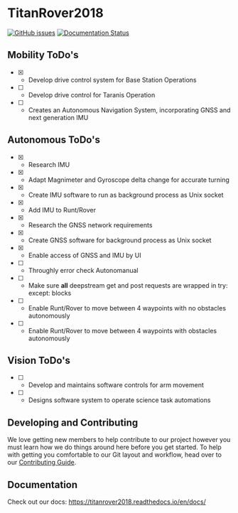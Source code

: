 # TitanRover2018 

[![GitHub issues](https://img.shields.io/github/issues/CSUFTitanRover/TitanRover2018.svg)](https://github.com/CSUFTitanRover/TitanRover2018/issues)
[![Documentation Status](https://readthedocs.org/projects/titanrover2018/badge/?version=docs)](http://titanrover2018.readthedocs.io/en/latest/?badge=docs)

## Mobility ToDo's
- [x] - Develop drive control system for Base Station Operations
- [ ] - Develop drive control for Taranis Operation
- [ ] - Creates an Autonomous Navigation System, incorporating GNSS and next generation IMU


## Autonomous ToDo's
- [x] - Research IMU
- [x] - Adapt Magnimeter and Gyroscope delta change for accurate turning
- [x] - Create IMU software to run as background process as Unix socket
- [x] - Add IMU to Runt/Rover
- [x] - Research the GNSS network requirements
- [x] - Create GNSS software for background process as Unix socket
- [x] - Enable access of GNSS and IMU by UI
- [ ] - Throughly error check Autonomanual
- [ ] - Make sure **all** deepstream get and post requests are wrapped in try: except: blocks
- [ ] - Enable Runt/Rover to move between 4 waypoints with no obstacles autonomously
- [ ] - Enable Runt/Rover to move between 4 waypoints with obstacles autonomously

## Vision ToDo's
- [ ] - Develop and maintains software controls for arm movement
- [ ] - Designs software system to operate science task automations


## Developing and Contributing

We love getting new members to help contribute to our project however you must learn how we do things around here before you get started. To help with getting you comfortable to our Git layout and workflow, head over to our [Contributing Guide](CONTRIBUTING.md).

## Documentation

Check out our docs: https://titanrover2018.readthedocs.io/en/docs/
